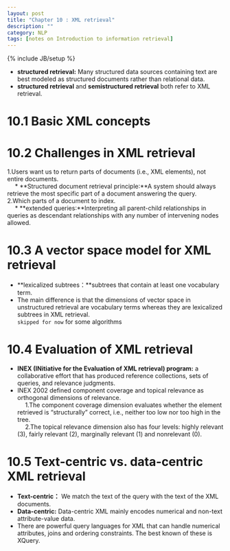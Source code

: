 ```yaml
---
layout: post
title: "Chapter 10 : XML retrieval"
description: ""
category: NLP
tags: [notes on Introduction to information retrieval]
---
```

{% include JB/setup %}

* **structured retrieval:** Many structured data sources containing text are best modeled as structured documents rather than relational data.  
* **structured retrieval** and **semistructured retrieval** both refer to XML retrieval.  


# 10.1 Basic XML concepts
# 10.2 Challenges in XML retrieval
1.Users want us to return parts of documents (i.e., XML elements), not entire documents.  
&emsp; * **Structured document retrieval principle:**A system should always retrieve the most specific part of a document answering the query.  
2.Which parts of a document to index.  
&emsp; * **extended queries:**Interpreting all parent-child relationships in queries as descendant relationships with any number of intervening nodes allowed.   

# 10.3 A vector space model for XML retrieval
* **lexicalized subtrees：**subtrees that contain at least one vocabulary term.  
* The main difference is that the dimensions of vector space in unstructured retrieval are vocabulary terms whereas they are lexicalized subtrees in XML retrieval.  
`skipped for now` for some algorithms  

# 10.4 Evaluation of XML retrieval
* **INEX (INitiative for the Evaluation of XML retrieval) program:** a collaborative effort that has produced reference collections, sets of queries, and relevance judgments.  
* INEX 2002 defined component coverage and topical relevance as orthogonal dimensions of relevance.   
&emsp; 1.The component coverage dimension evaluates whether the element retrieved is “structurally” correct, i.e., neither too low nor too high in the tree.  
&emsp; 2.The topical relevance dimension also has four levels: highly relevant (3), fairly relevant (2), marginally relevant (1) and nonrelevant (0).   

# 10.5 Text-centric vs. data-centric XML retrieval
* **Text-centric：** We match the text of the query with the text of the XML documents.  
* **Data-centric:** Data-centric XML mainly encodes numerical and non-text attribute-value data.  
* There are powerful query languages for XML that can handle numerical attributes, joins and ordering constraints. The best known of these is XQuery.  
